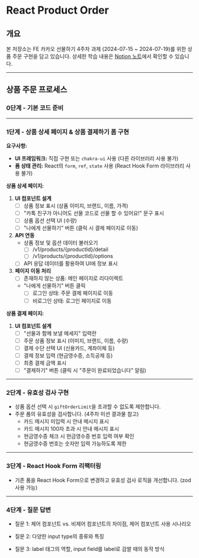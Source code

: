 # React Product Order

## 개요

본 저장소는 FE 카카오 선물하기 4주차 과제 (2024-07-15 ~ 2024-07-19)를 위한 상품 주문 구현을 담고 있습니다. 상세한 학습 내용은 [Notion 노트](https://www.notion.so/TIL-FE-25dbeb894e884b889eca0fa3e4e13904)에서 확인할 수 있습니다.

---

## 상품 주문 프로세스

### 0단계 - 기본 코드 준비

---

### 1단계 - 상품 상세 페이지 & 상품 결제하기 폼 구현

**요구사항:**

- **UI 프레임워크:** 직접 구현 또는 `chakra-ui` 사용 (다른 라이브러리 사용 불가)
- **폼 상태 관리:** React의 `form`, `ref`, `state` 사용 (React Hook Form 라이브러리 사용 불가)

**상품 상세 페이지:**

  1. **UI 컴포넌트 설계**
     - [ ] 상품 정보 표시 (상품 이미지, 브랜드, 이름, 가격)
     - [ ] "카톡 친구가 아니어도 선물 코드로 선물 할 수 있어요!" 문구 표시
     - [ ] 상품 옵션 선택 UI (수량)
     - [ ] "나에게 선물하기" 버튼 (클릭 시 결제 페이지로 이동)

  2. **API 연동**
     - 상품 정보 및 옵션 데이터 불러오기
       - [ ] /v1/products/{productId}/detail
       - [ ] /v1/products/{productId}/options
     - [ ] API 응답 데이터를 활용하여 UI에 정보 표시

  3. **페이지 이동 처리**
     - [ ] 존재하지 않는 상품: 메인 페이지로 리다이렉트
     - "나에게 선물하기" 버튼 클릭
       - [ ] 로그인 상태: 주문 결제 페이지로 이동
       - [ ] 비로그인 상태: 로그인 페이지로 이동

**상품 결제 페이지:**

  1. **UI 컴포넌트 설계**
     - [ ] "선물과 함께 보낼 메세지" 입력란
     - [ ] 주문 상품 정보 표시 (이미지, 브랜드, 이름, 수량)
     - [ ] 결제 수단 선택 UI (신용카드, 계좌이체 등)
     - [ ] 결제 정보 입력 (현금영수증, 소득공제 등)
     - [ ] 최종 결제 금액 표시
     - [ ] "결제하기" 버튼 (클릭 시 "주문이 완료되었습니다" 알림)

---

### 2단계 - 유효성 검사 구현

- 상품 옵션 선택 시 `giftOrderLimit`을 초과할 수 없도록 제한합니다.
- 주문 폼의 유효성을 검사합니다. (4주차 미션 결과물 참고)
  - 카드 메시지 미입력 시 안내 메시지 표시
  - 카드 메시지 100자 초과 시 안내 메시지 표시
  - 현금영수증 체크 시 현금영수증 번호 입력 여부 확인
  - 현금영수증 번호는 숫자만 입력 가능하도록 제한

---

### 3단계 - React Hook Form 리팩터링

- 기존 폼을 React Hook Form으로 변경하고 유효성 검사 로직을 개선합니다. (zod 사용 가능)

---

### 4단계 - 질문 답변

- 질문 1: 제어 컴포넌트 vs. 비제어 컴포넌트의 차이점, 제어 컴포넌트 사용 시나리오

- 질문 2: 다양한 input type의 종류와 특징

- 질문 3: label 태그의 역할, input field를 label로 감쌀 때의 동작 방식